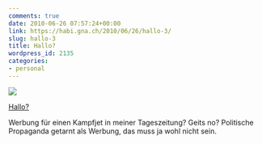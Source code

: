 ```yaml
---
comments: true
date: 2010-06-26 07:57:24+00:00
link: https://habi.gna.ch/2010/06/26/hallo-3/
slug: hallo-3
title: Hallo?
wordpress_id: 2135
categories:
- personal
---
```


[![](https://static.flickr.com/4115/4735208276_4aa0705d80_m.jpg)](https://www.flickr.com/photos/habi/4735208276/)
   
[Hallo?](https://www.flickr.com/photos/habi/4735208276/)

Werbung für einen Kampfjet in meiner Tageszeitung?
Geits no?
Politische Propaganda getarnt als Werbung, das muss ja wohl nicht sein.
